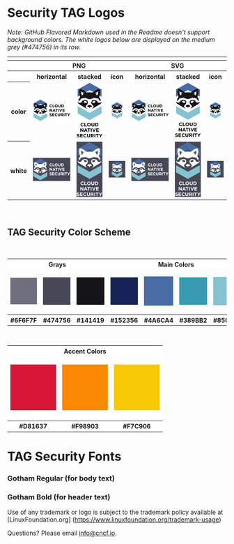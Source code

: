 # Security TAG Logos

*Note: GitHub Flavored Markdown used in the Readme doesn't support background colors. The white logos below are displayed on the medium grey (#474756) in its row.*

<table>
<tr style="background-color:#FFFFFF">
    	<th colspan="7"></th>
</tr>
<tr style="background-color:#FFFFFF">
	<th></th>
        <th colspan="3">PNG</th>
        <th colspan="3">SVG</th>
</tr>
<tr>
<tr style="background-color:#FFFFFF">
        <th></th>
        <th>horizontal</th>
        <th>stacked</th>
        <th>icon</th>
        <th>horizontal</th>
        <th>stacked</th>
        <th>icon</th>
</tr>
<tr>
        <th>color</th>
        <td><img src="logo/cloud-native-security-horizontal-color.png" width="200" alt="color horizontal logo in PNG format"></td>
        <td><img src="logo/cloud-native-security-stacked-color.png" width="95" alt="color vertical stack logo in PNG format"></td>
        <td><img src="logo/cloud-native-security-icon-color.png" width="95" alt="icon in color with no text in PNG format"></td>
        <td><img src="logo/cloud-native-security-horizontal-color.svg" width="200" alt="color horizontal logo in SVG format"></td>
        <td><img src="logo/cloud-native-security-stacked-color.svg" width="95" alt="color vertical stack logo in SVG format"></td>
        <td><img src="logo/cloud-native-security-icon-color.svg" width="95" alt="icon in color with no text in SVG format"></td>
</tr>
<tr>
        <th>white</th>
        <td><a href="logo/cloud-native-security-horizontal-white.png"><img src="logo/cloud-native-security-horizontal-white-display.png" width="200" alt="white horizontal logo in PNG format"></a></td>
        <td><a href="logo/cloud-native-security-stacked-white.png"><img src="logo/cloud-native-security-stacked-white-display.png" width="95" alt="white vertical stack logo in PNG format"></a></td>
        <td><a href="logo/cloud-native-security-icon-white.png"><img src="logo/cloud-native-security-icon-white-display.png" width="95" alt="icon in color with no text in PNG format"></a></td>
        <td><a href="logo/cloud-native-security-horizontal-white.svg"><img src="logo/cloud-native-security-horizontal-white-display.png" width="200" alt="white horizontal logo in SVG format"></a></td>
        <td><a href="logo/cloud-native-security-stacked-white.svg"><img src="logo/cloud-native-security-stacked-white-display.png" width="95" alt="white vertical stack logo in SVG format"></a></td>
        <td><a href="logo/cloud-native-security-icon-white.svg"><img src="logo/cloud-native-security-icon-white-display.png" width="95" alt="icon in white with no text in SVG format"></a></td>
</tr>
</table>

<br>

## TAG Security Color Scheme
<br>
<table>
<tr style="background-color:#FFFFFF">
	<th colspan="3">Grays</th>
	<th colspan="4">Main Colors</th>
</tr>
<tr style:"background-color:#FFFFFF">
	<td><br><img src="colors/6F6F7F.png" alt="light gray"><br><br></td>
	<td><img src="colors/474756.png" alt="medium gray"></td>
	<td><img src="colors/141419.png" alt="black"></td>
	<td><img src="colors/152356.png" alt="dark blue"></td>
	<td><img src="colors/4A6CA4.png" alt="medium blue"></td>
	<td><img src="colors/389BB2.png" alt="robins egg blue"></td>
	<td><img src="colors/85C2D2.png" alt="light blue"></td>
</tr>
<tr style:"background-color:#FFFFFF">
	<th>#6F6F7F</th>
        <th>#474756</th>
        <th>#141419</th>
        <th>#152356</th>
        <th>#4A6CA4</th>
        <th>#389BB2</th>
	<th>#85C2D2</th>
</tr>
</table>

<br>

<table>
<tr style="background-color:#FFFFFF">
	<th colspan="3">Accent Colors</th>
</tr>
<tr style="background-color:#FFFFFF">
	<td><br><img src="colors/D81637.png" alt="red"><br><br></td>
	<td><img src="colors/F98903.png" alt="orange"></td>
	<td><img src="colors/F7C906.png" alt="yellow"></td>
</tr>
<tr style="background-color:#FFFFFF">
        <th>#D81637</th>
 	<th>#F98903</th>
        <th>#F7C906</th>
</tr>
</table>

# TAG Security Fonts

### Gotham Regular (for body text)

### Gotham Bold (for header text)
Use of any trademark or logo is subject to the trademark policy available at [LinuxFoundation.org] (https://www.linuxfoundation.org/trademark-usage)


Questions? Please email [info@cncf.io](mailto:info@cncf.io).
